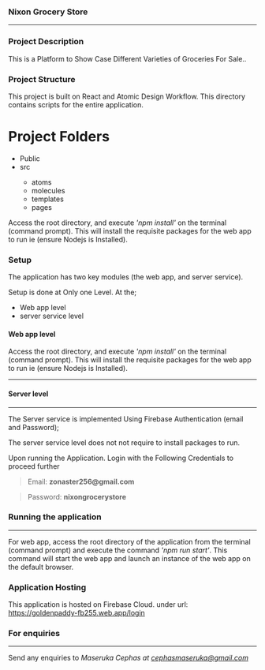 <!-- @format -->

### Nixon Grocery Store

---

### Project Description

This is a Platform to Show Case Different Varieties of Groceries For Sale..

### Project Structure

This project is built on React and Atomic Design Workflow.
This directory contains scripts for the entire application.

<h1> Project Folders </h1>
<ul> 
      <li> Public </li>
      <li> src </li>
      <ul>
         <li> atoms </li>
         <li> molecules </li>
         <li> templates </li>
         <li> pages </li>
      </ul>
   </ul>

Access the root directory, and execute <i>'npm install'</i> on the terminal (command prompt). This will install the requisite packages for the web app to run ie (ensure Nodejs is Installed).

### Setup

The application has two key modules (the web app, and server service).

Setup is done at Only one Level. At the;

<ul> 
    <li>Web app level </li>
    <li> server service level </li>
</ul>

#### Web app level

Access the root directory, and execute <i>'npm install'</i> on the terminal (command prompt). This will install the requisite packages for the web app to run ie (ensure Nodejs is Installed).

---

#### Server level

---

The Server service is implemented Using Firebase Authentication (email and Password);

The server service level does not not require to install packages to run.

Upon running the Application.
Login with the Following Credentials to proceed further

 <blockquote> Email: <strong> zonaster256@gmail.com </strong> </blockquote>
 <blockquote> Password: <strong> nixongrocerystore </strong> </blockquote>

### Running the application

---

For web app, access the root directory of the application from the terminal (command prompt) and execute the command <i>'npm run start'</i>. This command will start the web app and launch an instance of the web app on the default browser.

### Application Hosting

This application is hosted on Firebase Cloud.
under url: <a> https://goldenpaddy-fb255.web.app/login </a>

### For enquiries

---

Send any enquiries to <i>Maseruka Cephas at cephasmaseruka@gmail.com</i>
